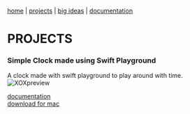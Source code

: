 [home](https://sanduran.github.io) | [projects](https://sanduran.github.io/projects) | [big ideas](https://sanduran.github.io/big_ideas) | [documentation](https://sanduran.github.io/documentation)

# PROJECTS
### Simple Clock made using Swift Playground
A clock made with swift playground to play around with time.  
![XOXpreview](https://sanduran.github.io/assets/swiftClock/swiftClockPreview.gif)

[documentation](documentation/swiftClock.md)  
[download for mac](https://sanduran.github.io/assets/swiftClock/ClockV2.zip)
